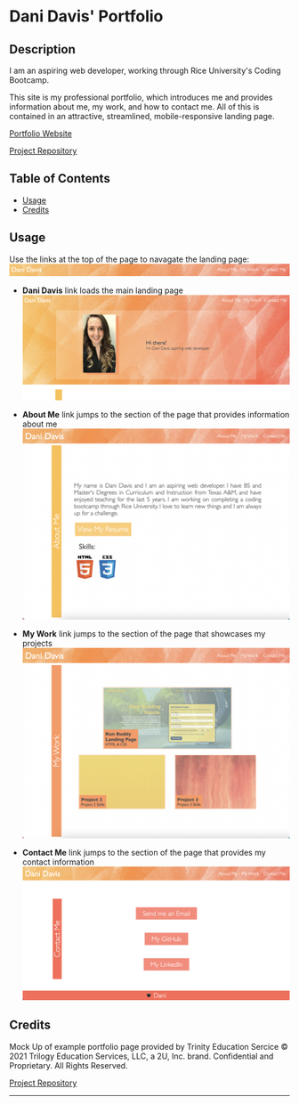 # Dani Davis' Portfolio

## Description

I am an aspiring web developer, working through Rice University's Coding Bootcamp. 

This site is my professional portfolio, which introduces me and provides information about me, my work, and how to contact me. All of this is contained in an attractive, streamlined, mobile-responsive landing page.

[Portfolio Website](https://danidelia253.github.io/portfolio/)

[Project Repository](https://github.com/DaniDelia253/portfolio)



## Table of Contents 

* [Usage](#usage)
* [Credits](#credits)


## Usage

Use the links at the top of the page to navagate the landing page:
![Header with navigation links](./assets/images/readme-screenshot-header.png)

* **Dani Davis** link loads the main landing page
    ![Landing Page](./assets/images/readme-screenshot-landing-page-top.png)

* **About Me** link jumps to the section of the page that provides information about me
    ![About Me Section](./assets/images/readme-screenshot-about-me-section.png)

* **My Work** link jumps to the section of the page that showcases my projects
    ![My Work Section](./assets/images/readme-screenshot-my-work-section.png)

* **Contact Me** link jumps to the section of the page that provides my contact information
    ![Contact Me Section](./assets/images/readme-screenshot-contact-me-section.png)


## Credits

Mock Up of example portfolio page provided by Trinity Education Sercice © 2021 Trilogy Education Services, LLC, a 2U, Inc. brand. Confidential and Proprietary. All Rights Reserved.

[Project Repository](https://github.com/DaniDelia253/portfolio)


---

